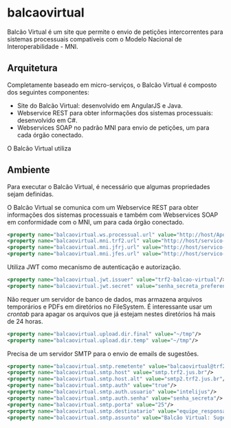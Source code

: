 # balcaovirtual

Balcão Virtual é um site que permite o envio de petições intercorrentes para sistemas processuais compatíveis com o Modelo Nacional de Interoperabilidade - MNI.

## Arquitetura

Completamente baseado em micro-serviços, o Balcão Virtual é composto dos seguintes componentes:
- Site do Balcão Virtual: desenvolvido em AngularJS e Java.
- Webservice REST para obter informações dos sistemas processuais: desenvolvido em C#.
- Webservices SOAP no padrão MNI para envio de petições, um para cada órgão conectado.

O Balcão Virtual utiliza

## Ambiente

Para executar o Balcão Virtual, é necessário que algumas propriedades sejam definidas.

O Balcão Virtual se comunica com um Webservice REST para obter informações dos sistemas processuais e também com Webservices SOAP em conformidade com o MNI, um para cada órgão conectado.

```xml
<property name="balcaovirtual.ws.processual.url" value="http://host/ApoloWS/api"/>
<property name="balcaovirtual.mni.trf2.url" value="http://host/servico-intercomunicacao-2.2.2-mtom/trf2/?wsdl"/>
<property name="balcaovirtual.mni.jfrj.url" value="http://host/servico-intercomunicacao-2.2.2-mtom/jfrj/?wsdl"/>
<property name="balcaovirtual.mni.jfes.url" value="http://host/servico-intercomunicacao-2.2.2-mtom/jfes/?wsdl"/>
 ```

Utiliza JWT como mecanismo de autenticação e autorização.

```xml
<property name="balcaovirtual.jwt.issuer" value="trf2-balcao-virtual"/>
<property name="balcaovirtual.jwt.secret" value="senha_secreta_preferencialmente_guid"/>
 ```

Não requer um servidor de banco de dados, mas armazena arquivos temporários e PDFs em diretórios no FileSystem. É interessante usar um *crontab* para apagar os arquivos que já estejam nestes diretórios há mais de 24 horas.

```xml
<property name="balcaovirtual.upload.dir.final" value="~/tmp"/>
<property name="balcaovirtual.upload.dir.temp" value="~/tmp"/>
 ```

Precisa de um servidor SMTP para o envio de emails de sugestões.

```xml
<property name="balcaovirtual.smtp.remetente" value="balcaovirtual@trf2.jus.br"/>
<property name="balcaovirtual.smtp.host" value="smtp.trf2.jus.br"/>
<property name="balcaovirtual.smtp.host.alt" value="smtp2.trf2.jus.br"/>
<property name="balcaovirtual.smtp.auth" value="true"/>
<property name="balcaovirtual.smtp.auth.usuario" value="intelijus"/>
<property name="balcaovirtual.smtp.auth.senha" value="senha_secreta"/>
<property name="balcaovirtual.smtp.porta" value="25"/>
<property name="balcaovirtual.smtp.destinatario" value="equipe_responsavel@trf2.jus.br"/>
<property name="balcaovirtual.smtp.assunto" value="Balcão Virtual: Sugestão"/>
```
